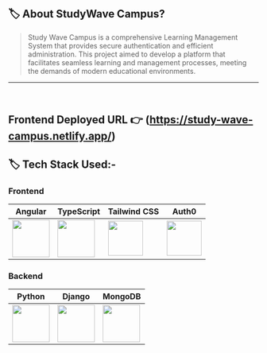 ## 🏷️ About StudyWave Campus?

> Study Wave Campus is a comprehensive Learning Management System that provides secure authentication and efficient administration. This project aimed to develop a platform that facilitates seamless learning and management processes, meeting the demands of modern educational environments.
---

<br/>

## **Frontend Deployed URL** 👉 (https://study-wave-campus.netlify.app/)


## 🏷️ Tech Stack Used:-

### Frontend

| Angular                                                                                                                                                                                                                                                                                                                                                      | TypeScript                                                                                                                    | Tailwind CSS                                                                                                                  | Auth0                                                                                                                         |
| ------------------------------------------------------------------------------------------------------------------------------ | ------------------------------------------------------------------------------------------------------------------------------ | ------------------------------------------------------------------------------------------------------------------------------ | ------------------------------------------------------------------------------------------------------------------------------ |
| <img width="75px" src="https://cdn.freebiesupply.com/logos/large/2x/angular-icon-logo-png-transparent.png">  | <img width="75px" src="https://img.icons8.com/fluency/452/typescript--v2.png">  | <img width="70px" src="https://cdn.icon-icons.com/icons2/2107/PNG/512/file_type_tailwind_icon_130128.png"> | <img width="70px" src="https://cdn.icon-icons.com/icons2/2699/PNG/128/auth_logo_icon_169534.png"> |


### Backend

| Python                                                                                                                                                                                                                                                                                                                                                      | Django                                                                                                                            | MongoDB                                                                                                                            |
| ------------------------------------------------------------------------------------------------------------------------------ | ------------------------------------------------------------------------------------------------------------------------------ | ------------------------------------------------------------------------------------------------------------------------------ |
| <img width="75px" src="https://img.icons8.com/color/256/nodejs.png">  | <img width="75px" src="https://img.icons8.com/ios/256/express-js.png"> | <img width="75px" src="https://img.icons8.com/external-tal-revivo-shadow-tal-revivo/256/external-mongodb-a-cross-platform-document-oriented-database-program-logo-shadow-tal-revivo.png"> |
